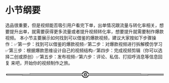 # 小节纲要

选品很重要，但是视频能否吸引用户看完下单，出单情况跟流量与转化率相关，想要提升出单，就需要获得更多流量或者提升视频转化率，想要提升就需要制作爆款视频。
本小节主要展示如何找到可以借鉴的爆款视频，建议大家按如下步骤操作：✅第一步：找到可以借鉴的爆款视频✅第二步：对爆款视频进行拆解模仿学习✅第三步：根据爆款思维设计自己的视频结构✅第四步：完成视频剪辑（你可以选择二创或原创）✅第五步：发布视频✅第六步：评论、私信、打招呼消息等信息回复
来吧，开始你的视频制作之旅。

![](img/dda9ffd2a755d5c9e9ef78686ed11785.png)